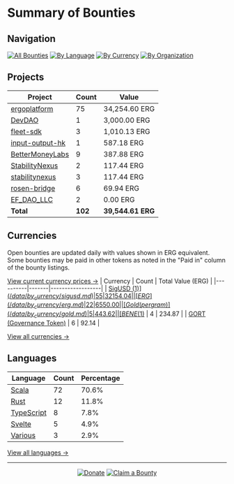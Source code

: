 <!-- GENERATED FILE - DO NOT EDIT DIRECTLY -->
<!-- Generated on: 2025-09-04 12:43:23 -->

# Summary of Bounties

## Navigation

[![All Bounties](https://img.shields.io/badge/All%20Bounties-102-blue)](/data/all.md) [![By Language](https://img.shields.io/badge/By%20Language-7-green)](/data/summary.md#languages) [![By Currency](https://img.shields.io/badge/By%20Currency-7-yellow)](/data/summary.md#currencies) [![By Organization](https://img.shields.io/badge/By%20Organization-9-orange)](/data/summary.md#projects)

## Projects

| Project | Count | Value |
|----------|-------|-------|
| [ergoplatform](/data/by_org/ergoplatform.md) | 75 | 34,254.60 ERG |
| [DevDAO](/data/by_org/devdao.md) | 1 | 3,000.00 ERG |
| [fleet-sdk](/data/by_org/fleet-sdk.md) | 3 | 1,010.13 ERG |
| [input-output-hk](/data/by_org/input-output-hk.md) | 1 | 587.18 ERG |
| [BetterMoneyLabs](/data/by_org/bettermoneylabs.md) | 9 | 387.88 ERG |
| [StabilityNexus](/data/by_org/stabilitynexus.md) | 2 | 117.44 ERG |
| [stabilitynexus](/data/by_org/stabilitynexus.md) | 3 | 117.44 ERG |
| [rosen-bridge](/data/by_org/rosen-bridge.md) | 6 | 69.94 ERG |
| [EF_DAO_LLC](/data/by_org/ef_dao_llc.md) | 2 | 0.00 ERG |
| **Total** | **102** | **39,544.61 ERG** |

## Currencies

Open bounties are updated daily with values shown in ERG equivalent. Some bounties may be paid in other tokens as noted in the "Paid in" column of the bounty listings.

[View current currency prices →](/data/currency_prices.md)
| Currency | Count | Total Value (ERG) |
|----------|-------|------------------|
| [SigUSD ($1)](/data/by_currency/sigusd.md) | 55 | 32154.04 |
| [ERG](/data/by_currency/erg.md) | 22 | 6550.00 |
| [Gold (per gram)](/data/by_currency/gold.md) | 5 | 443.62 |
| [BENE ($1)](/data/by_currency/bene.md) | 4 | 234.87 |
| [GORT (Governance Token)](/data/by_currency/gort.md) | 6 | 92.14 |

[View all currencies →](/data/by_currency/)

## Languages

| Language | Count | Percentage |
|----------|-------|------------|
| [Scala](/data/by_language/scala.md) | 72 | 70.6% |
| [Rust](/data/by_language/rust.md) | 12 | 11.8% |
| [TypeScript](/data/by_language/typescript.md) | 8 | 7.8% |
| [Svelte](/data/by_language/svelte.md) | 5 | 4.9% |
| [Various](/data/by_language/various.md) | 3 | 2.9% |

[View all languages →](/data/by_language/)



---

<div align="center">
  <p>
    <a href="../docs/donate.md"><img src="https://img.shields.io/badge/❤️%20Donate-F44336" alt="Donate"></a>
    <a href="../docs/bounty-submission-guide.md#reserving-a-bounty"><img src="https://img.shields.io/badge/🔒%20How%20To%20Claim-4CAF50" alt="Claim a Bounty"></a>
  </p>
</div>


<!-- END OF GENERATED CONTENT -->
